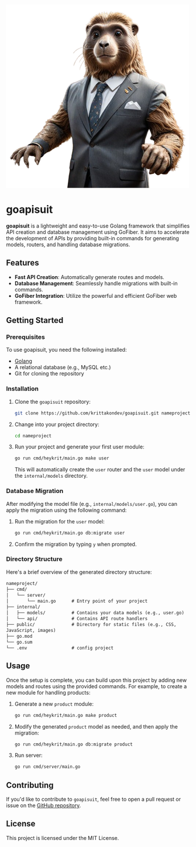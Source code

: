 [![Project Logo](logo.png)](https://github.com/krittakondev/goapisuit)

# goapisuit

**goapisuit** is a lightweight and easy-to-use Golang framework that simplifies API creation and database management using GoFiber. It aims to accelerate the development of APIs by providing built-in commands for generating models, routers, and handling database migrations.

## Features

- **Fast API Creation**: Automatically generate routes and models.
- **Database Management**: Seamlessly handle migrations with built-in commands.
- **GoFiber Integration**: Utilize the powerful and efficient GoFiber web framework.

## Getting Started

### Prerequisites

To use goapisuit, you need the following installed:

- [Golang](https://golang.org/dl/)
- A relational database (e.g., MySQL etc.)
- Git for cloning the repository

### Installation

1. Clone the `goapisuit` repository:

   ```bash
   git clone https://github.com/krittakondev/goapisuit.git nameproject
   ```

2. Change into your project directory:

   ```bash
   cd nameproject
   ```

3. Run your project and generate your first user module:

   ```bash
   go run cmd/heykrit/main.go make user
   ```

   This will automatically create the `user` router and the `user` model under the `internal/models` directory.

### Database Migration

After modifying the model file (e.g., `internal/models/user.go`), you can apply the migration using the following command:

1. Run the migration for the `user` model:

   ```bash
   go run cmd/heykrit/main.go db:migrate user
   ```

2. Confirm the migration by typing `y` when prompted.

### Directory Structure

Here's a brief overview of the generated directory structure:

```
nameproject/
├── cmd/
│   └── server/
│       └── main.go      # Entry point of your project
├── internal/
│   ├── models/          # Contains your data models (e.g., user.go)
│   └── api/             # Contains API route handlers
├── public/              # Directory for static files (e.g., CSS, JavaScript, images)
├── go.mod
└── go.sum
└── .env                 # config project

```

## Usage

Once the setup is complete, you can build upon this project by adding new models and routes using the provided commands. For example, to create a new module for handling products:

1. Generate a new `product` module:

   ```bash
   go run cmd/heykrit/main.go make product
   ```

2. Modify the generated `product` model as needed, and then apply the migration:

   ```bash
   go run cmd/heykrit/main.go db:migrate product
   ```
3. Run server:

   ```bash
   go run cmd/server/main.go
   ```

## Contributing

If you'd like to contribute to `goapisuit`, feel free to open a pull request or issue on the [GitHub repository](https://github.com/krittakondev/goapisuit).

## License

This project is licensed under the MIT License.
